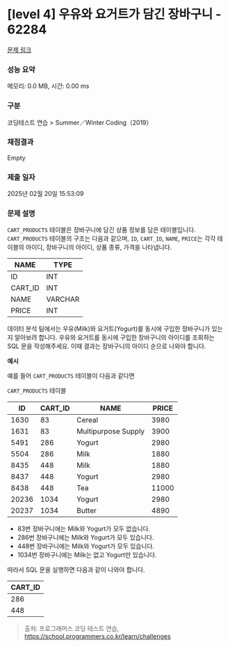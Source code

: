 # \[level 4] 우유와 요거트가 담긴 장바구니 - 62284

[문제 링크](https://school.programmers.co.kr/learn/courses/30/lessons/62284)

### 성능 요약

메모리: 0.0 MB, 시간: 0.00 ms

### 구분

코딩테스트 연습 > Summer／Winter Coding（2019）

### 채점결과

Empty

### 제출 일자

2025년 02월 20일 15:53:09

### 문제 설명

`CART_PRODUCTS` 테이블은 장바구니에 담긴 상품 정보를 담은 테이블입니다. `CART_PRODUCTS` 테이블의 구조는 다음과 같으며, `ID`, `CART_ID`, `NAME`, `PRICE`는 각각 테이블의 아이디, 장바구니의 아이디, 상품 종류, 가격을 나타냅니다.

| NAME     | TYPE    |
| -------- | ------- |
| ID       | INT     |
| CART\_ID | INT     |
| NAME     | VARCHAR |
| PRICE    | INT     |

데이터 분석 팀에서는 우유(Milk)와 요거트(Yogurt)를 동시에 구입한 장바구니가 있는지 알아보려 합니다. 우유와 요거트를 동시에 구입한 장바구니의 아이디를 조회하는 SQL 문을 작성해주세요. 이때 결과는 장바구니의 아이디 순으로 나와야 합니다.

**예시**

예를 들어 `CART_PRODUCTS` 테이블이 다음과 같다면

`CART_PRODUCTS` 테이블

| ID    | CART\_ID | NAME                | PRICE |
| ----- | -------- | ------------------- | ----- |
| 1630  | 83       | Cereal              | 3980  |
| 1631  | 83       | Multipurpose Supply | 3900  |
| 5491  | 286      | Yogurt              | 2980  |
| 5504  | 286      | Milk                | 1880  |
| 8435  | 448      | Milk                | 1880  |
| 8437  | 448      | Yogurt              | 2980  |
| 8438  | 448      | Tea                 | 11000 |
| 20236 | 1034     | Yogurt              | 2980  |
| 20237 | 1034     | Butter              | 4890  |

* 83번 장바구니에는 Milk와 Yogurt가 모두 없습니다.
* 286번 장바구니에는 Milk와 Yogurt가 모두 있습니다.
* 448번 장바구니에는 Milk와 Yogurt가 모두 있습니다.
* 1034번 장바구니에는 Milk는 없고 Yogurt만 있습니다.

따라서 SQL 문을 실행하면 다음과 같이 나와야 합니다.

| CART\_ID |
| -------- |
| 286      |
| 448      |

> 출처: 프로그래머스 코딩 테스트 연습, https://school.programmers.co.kr/learn/challenges
